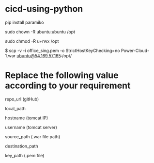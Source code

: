 # cicd-using-python

pip install paramiko

sudo chown -R ubuntu:ubuntu /opt


sudo chmod -R u+rwx /opt


$ scp -v -i office_sing.pem -o StrictHostKeyChecking=no Power-Cloud-1.war ubuntu@54.169.57.165:/opt/




# Replace the following value according to your requirement

repo_url (gitHub)


local_path


hostname (tomcat IP)


username (tomcat server)


source_path (.war file path)


destination_path


key_path (.pem file)


